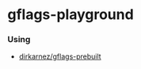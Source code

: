 gflags-playground
=================
### Using
- [dirkarnez/gflags-prebuilt](https://github.com/dirkarnez/gflags-prebuilt)
